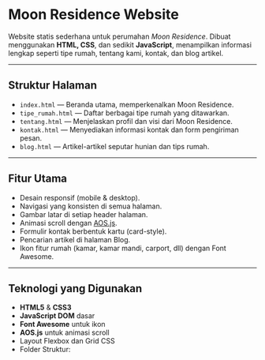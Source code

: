 # Moon Residence Website

Website statis sederhana untuk perumahan *Moon Residence*. Dibuat menggunakan **HTML, CSS**, dan sedikit **JavaScript**, menampilkan informasi lengkap seperti tipe rumah, tentang kami, kontak, dan blog artikel.

---

## Struktur Halaman

- `index.html` — Beranda utama, memperkenalkan Moon Residence.
- `tipe_rumah.html` — Daftar berbagai tipe rumah yang ditawarkan.
- `tentang.html` — Menjelaskan profil dan visi dari Moon Residence.
- `kontak.html` — Menyediakan informasi kontak dan form pengiriman pesan.
- `blog.html` — Artikel-artikel seputar hunian dan tips rumah.

---

## Fitur Utama

- Desain responsif (mobile & desktop).
- Navigasi yang konsisten di semua halaman.
- Gambar latar di setiap header halaman.
- Animasi scroll dengan [AOS.js](https://michalsnik.github.io/aos/).
- Formulir kontak berbentuk kartu (card-style).
- Pencarian artikel di halaman Blog.
- Ikon fitur rumah (kamar, kamar mandi, carport, dll) dengan Font Awesome.

---

## Teknologi yang Digunakan

- **HTML5** & **CSS3**
- **JavaScript DOM** dasar
- **Font Awesome** untuk ikon
- **AOS.js** untuk animasi scroll
- Layout Flexbox dan Grid CSS
- Folder Struktur:
